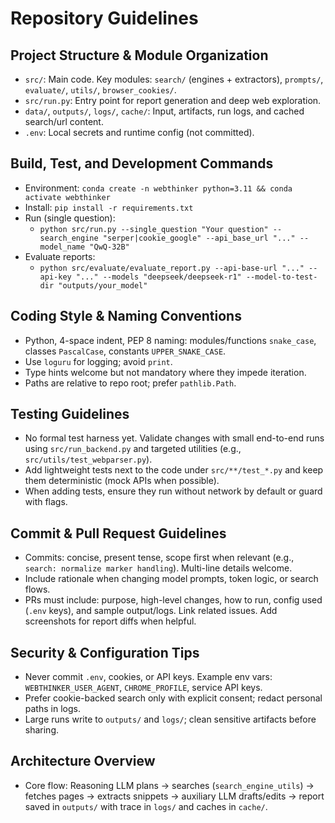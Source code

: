 # Repository Guidelines

## Project Structure & Module Organization
- `src/`: Main code. Key modules: `search/` (engines + extractors), `prompts/`, `evaluate/`, `utils/`, `browser_cookies/`.
- `src/run.py`: Entry point for report generation and deep web exploration.
- `data/`, `outputs/`, `logs/`, `cache/`: Input, artifacts, run logs, and cached search/url content.
- `.env`: Local secrets and runtime config (not committed).

## Build, Test, and Development Commands
- Environment: `conda create -n webthinker python=3.11 && conda activate webthinker`
- Install: `pip install -r requirements.txt`
- Run (single question):
  - `python src/run.py --single_question "Your question" --search_engine "serper|cookie_google" --api_base_url "..." --model_name "QwQ-32B"`
- Evaluate reports:
  - `python src/evaluate/evaluate_report.py --api-base-url "..." --api-key "..." --models "deepseek/deepseek-r1" --model-to-test-dir "outputs/your_model"`

## Coding Style & Naming Conventions
- Python, 4-space indent, PEP 8 naming: modules/functions `snake_case`, classes `PascalCase`, constants `UPPER_SNAKE_CASE`.
- Use `loguru` for logging; avoid `print`.
- Type hints welcome but not mandatory where they impede iteration.
- Paths are relative to repo root; prefer `pathlib.Path`.

## Testing Guidelines
- No formal test harness yet. Validate changes with small end-to-end runs using `src/run_backend.py` and targeted utilities (e.g., `src/utils/test_webparser.py`).
- Add lightweight tests next to the code under `src/**/test_*.py` and keep them deterministic (mock APIs when possible).
- When adding tests, ensure they run without network by default or guard with flags.

## Commit & Pull Request Guidelines
- Commits: concise, present tense, scope first when relevant (e.g., `search: normalize marker handling`). Multi-line details welcome.
- Include rationale when changing model prompts, token logic, or search flows.
- PRs must include: purpose, high-level changes, how to run, config used (`.env` keys), and sample output/logs. Link related issues. Add screenshots for report diffs when helpful.

## Security & Configuration Tips
- Never commit `.env`, cookies, or API keys. Example env vars: `WEBTHINKER_USER_AGENT`, `CHROME_PROFILE`, service API keys.
- Prefer cookie-backed search only with explicit consent; redact personal paths in logs.
- Large runs write to `outputs/` and `logs/`; clean sensitive artifacts before sharing.

## Architecture Overview
- Core flow: Reasoning LLM plans → searches (`search_engine_utils`) → fetches pages → extracts snippets → auxiliary LLM drafts/edits → report saved in `outputs/` with trace in `logs/` and caches in `cache/`.
